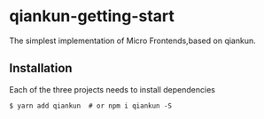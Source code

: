 # qiankun-getting-start


The simplest implementation of Micro Frontends,based on qiankun.
## Installation
Each of the three projects needs to install dependencies
```$xslt
$ yarn add qiankun  # or npm i qiankun -S
```


